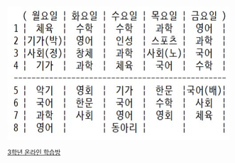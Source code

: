 <html>
  <head>
    <meta charset="utf-8">
    <meta name="viewpoint" content="width=device-width, initial-scale=1.0">
  </head>
  <body>
    <p><img src="1.jpg" width="500" height="300" alt="3-4반 시간표" title="3-4반 시간표"></p>
    <a href="https://sites.google.com/on.gwedu.go.kr/2021-3">3학년 온라인 학습방</a>
  </body>
</html>
